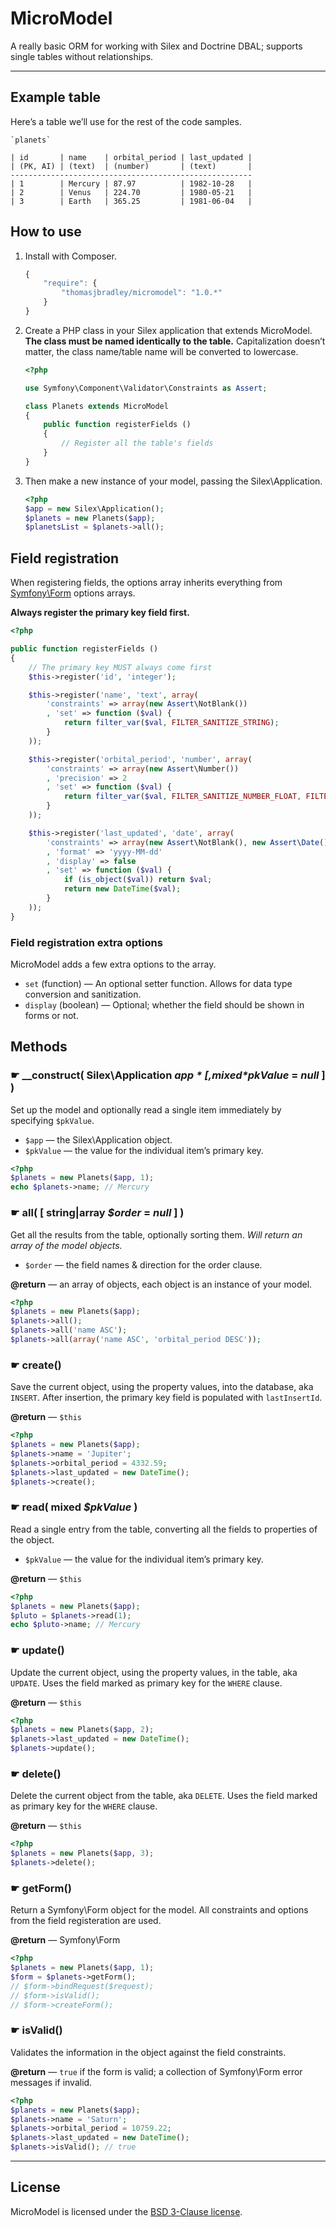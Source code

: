 # MicroModel

A really basic ORM for working with Silex and Doctrine DBAL;
supports single tables without relationships.

***

## Example table

Here’s a table we’ll use for the rest of the code samples.

	`planets`

	| id       | name    | orbital_period | last_updated |
	| (PK, AI) | (text)  | (number)       | (text)       |
	------------------------------------------------------
	| 1        | Mercury | 87.97          | 1982-10-28   |
	| 2        | Venus   | 224.70         | 1980-05-21   |
	| 3        | Earth   | 365.25         | 1981-06-04   |

## How to use

1. Install with Composer.

	```js
	{
		"require": {
			"thomasjbradley/micromodel": "1.0.*"
		}
	}
	```

2. Create a PHP class in your Silex application that extends MicroModel.
	**The class must be named identically to the table.**
	Capitalization doesn’t matter, the class name/table name will be converted to lowercase.

	```php
	<?php

	use Symfony\Component\Validator\Constraints as Assert;

	class Planets extends MicroModel
	{
		public function registerFields ()
		{
			// Register all the table's fields
		}
	}
	```

3. Then make a new instance of your model, passing the Silex\Application.

	```php
	<?php
	$app = new Silex\Application();
	$planets = new Planets($app);
	$planetsList = $planets->all();
	```

## Field registration

When registering fields,
the options array inherits everything from [Symfony\Form](http://symfony.com/doc/current/book/forms.html) options arrays.

**Always register the primary key field first.**

```php
<?php

public function registerFields ()
{
	// The primary key MUST always come first
	$this->register('id', 'integer');

	$this->register('name', 'text', array(
		'constraints' => array(new Assert\NotBlank())
		, 'set' => function ($val) {
			return filter_var($val, FILTER_SANITIZE_STRING);
		}
	));

	$this->register('orbital_period', 'number', array(
		'constraints' => array(new Assert\Number())
		, 'precision' => 2
		, 'set' => function ($val) {
			return filter_var($val, FILTER_SANITIZE_NUMBER_FLOAT, FILTER_FLAG_ALLOW_FRACTION);
		}
	));

	$this->register('last_updated', 'date', array(
		'constraints' => array(new Assert\NotBlank(), new Assert\Date())
		, 'format' => 'yyyy-MM-dd'
		, 'display' => false
		, 'set' => function ($val) {
			if (is_object($val)) return $val;
			return new DateTime($val);
		}
	));
}
```

### Field registration extra options

MicroModel adds a few extra options to the array.

- `set` (function) — An optional setter function.
	Allows for data type conversion and sanitization.
- `display` (boolean) — Optional; whether the field should be shown in forms or not.

## Methods

### ☛ __construct( Silex\Application *$app* [, mixed *$pkValue* = *null* ] )

Set up the model and optionally read a single item immediately by specifying `$pkValue`.

- `$app` — the Silex\Application object.
- `$pkValue` — the value for the individual item’s primary key.

```php
<?php
$planets = new Planets($app, 1);
echo $planets->name; // Mercury
```

### ☛ all( [ string|array *$order* = *null* ] )

Get all the results from the table, optionally sorting them.
*Will return an array of the model objects.*

- `$order` — the field names & direction for the order clause.

**@return** — an array of objects, each object is an instance of your model.

```php
<?php
$planets = new Planets($app);
$planets->all();
$planets->all('name ASC');
$planets->all(array('name ASC', 'orbital_period DESC'));
```

### ☛ create()

Save the current object, using the property values, into the database, aka `INSERT`.
After insertion, the primary key field is populated with `lastInsertId`.

**@return** — `$this`

```php
<?php
$planets = new Planets($app);
$planets->name = 'Jupiter';
$planets->orbital_period = 4332.59;
$planets->last_updated = new DateTime();
$planets->create();
```

### ☛ read( mixed *$pkValue* )

Read a single entry from the table, converting all the fields to properties of the object.

- `$pkValue` — the value for the individual item’s primary key.

**@return** — `$this`

```php
<?php
$planets = new Planets($app);
$pluto = $planets->read(1);
echo $pluto->name; // Mercury
```

### ☛ update()

Update the current object, using the property values, in the table, aka `UPDATE`.
Uses the field marked as primary key for the `WHERE` clause.

**@return** — `$this`

```php
<?php
$planets = new Planets($app, 2);
$planets->last_updated = new DateTime();
$planets->update();
```

### ☛ delete()

Delete the current object from the table, aka `DELETE`.
Uses the field marked as primary key for the `WHERE` clause.

**@return** — `$this`

```php
<?php
$planets = new Planets($app, 3);
$planets->delete();
```

### ☛ getForm()

Return a Symfony\Form object for the model.
All constraints and options from the field registeration are used.

**@return** — Symfony\Form

```php
<?php
$planets = new Planets($app, 1);
$form = $planets->getForm();
// $form->bindRequest($request);
// $form->isValid();
// $form->createForm();
```

### ☛ isValid()

Validates the information in the object against the field constraints.

**@return** — `true` if the form is valid; a collection of Symfony\Form error messages if invalid.

```php
<?php
$planets = new Planets($app);
$planets->name = 'Saturn';
$planets->orbital_period = 10759.22;
$planets->last_updated = new DateTime();
$planets->isValid(); // true
```

***

## License

MicroModel is licensed under the [BSD 3-Clause license](https://github.com/thomasjbradley/micromodel/blob/master/BSD-3-CLAUSE-LICENSE.txt).
